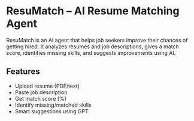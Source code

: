 # ResuMatch – AI Resume Matching Agent

ResuMatch is an AI agent that helps job seekers improve their chances of getting hired. It analyzes resumes and job descriptions, gives a match score, identifies missing skills, and suggests improvements using AI.

## Features

- Upload resume (PDF/text)
- Paste job description
- Get match score (%)
- Identify missing/matched skills
- Smart suggestions using GPT
